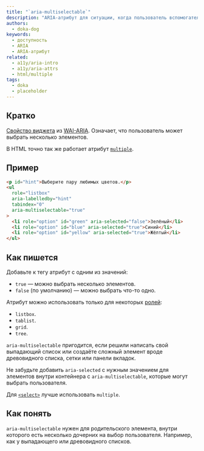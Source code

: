 ```yaml
---
title: "`aria-multiselectable`"
description: "ARIA-атрибут для ситуации, когда пользователь вспомогательной технологии может выбрать сразу несколько элементов."
authors:
  - doka-dog
keywords:
  - доступность
  - ARIA
  - ARIA-атрибут
related:
  - a11y/aria-intro
  - a11y/aria-attrs
  - html/multiple
tags:
  - doka
  - placeholder
---
```


## Кратко

[Свойство виджета](/aria-attrs/#atributy-vidzhetov) из [WAI-ARIA](/a11y/aria-intro/#specifikaciya). Означает, что пользователь может выбрать несколько элементов.

В HTML точно так же работает атрибут [`multiple`](/html/multiple/).

## Пример

```html
<p id="hint">Выберите пару любимых цветов.</p>
<ul
  role="listbox"
  aria-labelledby="hint"
  tabindex="0"
  aria-multiselectable="true"
>
  <li role="option" id="green" aria-selected="false">Зелёный</li>
  <li role="option" id="blue" aria-selected="true">Синий</li>
  <li role="option" id="yellow" aria-selected="true">Жёлтый</li>
</ul>
```

## Как пишется

Добавьте к тегу атрибут с одним из значений:

- `true` — можно выбрать несколько элементов.
- `false` (по умолчанию) — можно выбрать что-то одно.

Атрибут можно использовать только для некоторых [ролей](/a11y/aria-roles/):

- `listbox`.
- `tablist`.
- `grid`.
- `tree`.

`aria-multiselectable` пригодится, если решили написать свой выпадающий список или создаёте сложный элемент вроде древовидного списка, сетки или панели вкладок.

Не забудьте добавить `aria-selected` с нужным значением для элементов внутри контейнера с `aria-multiselectable`, которые могут выбрать пользователя.

Для [`<select>`](/html/select/) лучше использовать `multiple`.

## Как понять

`aria-multiselectable` нужен для родительского элемента, внутри которого есть несколько дочерних на выбор пользователя. Например, как у выпадающего или древовидного списков.
